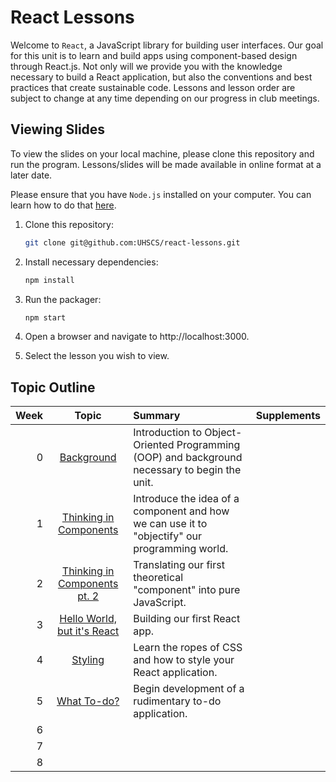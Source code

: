 # React Lessons

Welcome to `React`, a JavaScript library for building user interfaces. Our goal for this unit is to learn and build apps using component-based design through React.js. Not only will we provide you with the knowledge necessary to build a React application, but also the conventions and best practices that create sustainable code. Lessons and lesson order are subject to change at any time depending on our progress in club meetings.

## Viewing Slides

To view the slides on your local machine, please clone this repository and run the program. Lessons/slides will be made available in online format at a later date.

Please ensure that you have `Node.js` installed on your computer. You can learn how to do that [here](https://nodejs.org/en/download/package-manager/).

1. Clone this repository:

    ```bash
    git clone git@github.com:UHSCS/react-lessons.git
    ```

2. Install necessary dependencies:

    ```bash
    npm install
    ```

3. Run the packager:

    ```bash
    npm start
    ```

4. Open a browser and navigate to http://localhost:3000.

5. Select the lesson you wish to view.

## Topic Outline

| Week |               Topic               |                                            Summary                                            | Supplements |
|-----:|:---------------------------------:|:----------------------------------------------------------------------------------------------|:------------|
|    0 |          [Background][0]          | Introduction to Object-Oriented Programming (OOP) and background necessary to begin the unit. |             |
|    1 |    [Thinking in Components][1]    | Introduce the idea of a component and how we can use it to "objectify" our programming world. |             |
|    2 | [Thinking in Components pt. 2][2] | Translating our first theoretical "component" into pure JavaScript.                           |             |
|    3 |  [Hello World, but it's React][3] | Building our first React app.                                                                 |             |
|    4 |            [Styling][4]           | Learn the ropes of CSS and how to style your React application.                               |             |
|    5 |          [What To-do?][5]         | Begin development of a rudimentary to-do application.                                         |             |
|    6 |                                   |                                                                                               |             |
|    7 |                                   |                                                                                               |             |
|    8 |                                   |                                                                                               |             |

[0]: TOPIC_0/
[1]: TOPIC_1/
[2]: TOPIC_2/
[3]: TOPIC_3/
[4]: TOPIC_4/
[5]: TOPIC_5/
[6]: TOPIC_6/
[7]: TOPIC_7/
[8]: TOPIC_8/
[9]: TOPIC_9/